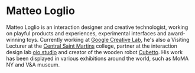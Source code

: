 # Matteo Loglio
Matteo Loglio is an interaction designer and creative technologist, working on playful products and experiences, experimental interfaces and award-winning toys. Currently working at [Google Creative Lab](https://google.com), he's also a Visiting Lecturer at the [Central Saint Martins](http://www.arts.ac.uk/csm/) college, partner at the interaction design lab [oio.studio](https://oio.studio) and creator of the wooden robot [Cubetto](http://primotoys.com). His work has been displayed in various exhibitions around the world, such as MoMA NY and V&A museum.